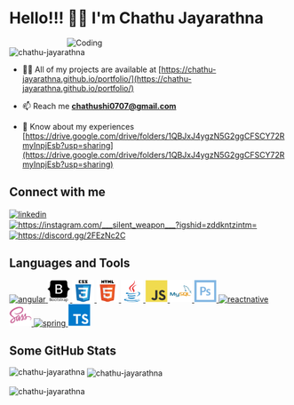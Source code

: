 # Hello!!! 👩‍👋 I'm Chathu Jayarathna

<img align="right" alt="Coding" width="400" src="https://camo.githubusercontent.com/6f5e3ead776bc722fbfc3da2c8b1454a7a5f27a07b34c0ced075f90a6c25a3be/68747470733a2f2f6d69726f2e6d656469756d2e636f6d2f6d61782f313630302f302a4b32574c4d5445784c79696461374f522e676966">


<p align="left"> <img src="https://komarev.com/ghpvc/?username=chathu-jayarathna&label=Profile%20views&color=0e75b6&style=flat" alt="chathu-jayarathna" /> </p>

- 👨‍💻 All of my projects are available at [https://chathu-jayarathna.github.io/portfolio/](https://chathu-jayarathna.github.io/portfolio/)

- 📫 Reach me **chathushi0707@gmail.com**

- 📄 Know about my experiences [https://drive.google.com/drive/folders/1QBJxJ4ygzN5G2ggCFSCY72RmyInpjEsb?usp=sharing](https://drive.google.com/drive/folders/1QBJxJ4ygzN5G2ggCFSCY72RmyInpjEsb?usp=sharing)

## Connect with me

<p align="left">
<a href="https://www.linkedin.com/in/chathushi-jayarathna-578098234"><img align="center" src="https://raw.githubusercontent.com/rahuldkjain/github-profile-readme-generator/master/src/images/icons/Social/linked-in-alt.svg" width="30" height="30" alt="linkedin"></a>
<a href="https://instagram.com/___silent_weapon___?igshid=ZDdkNTZiNTM=" target="blank"><img align="center" src="https://raw.githubusercontent.com/rahuldkjain/github-profile-readme-generator/master/src/images/icons/Social/instagram.svg" alt="https://instagram.com/___silent_weapon___?igshid=zddkntzintm=" height="30" width="30" /></a>
<a href="https://discord.gg/https://discord.gg/2FEzNc2C" target="blank"><img align="center" src="https://raw.githubusercontent.com/rahuldkjain/github-profile-readme-generator/master/src/images/icons/Social/discord.svg" alt="https://discord.gg/2FEzNc2C" height="30" width="40" /></a>


## Languages and Tools
<p align="left"> <a href="https://angular.io" target="_blank" rel="noreferrer"> <img src="https://angular.io/assets/images/logos/angular/angular.svg" alt="angular" width="40" height="40"/> </a> <a href="https://getbootstrap.com" target="_blank" rel="noreferrer"> <img src="https://raw.githubusercontent.com/devicons/devicon/master/icons/bootstrap/bootstrap-plain-wordmark.svg" alt="bootstrap" width="40" height="40"/> </a> <a href="https://www.w3schools.com/css/" target="_blank" rel="noreferrer"> <img src="https://raw.githubusercontent.com/devicons/devicon/master/icons/css3/css3-original-wordmark.svg" alt="css3" width="40" height="40"/> </a> <a href="https://www.w3.org/html/" target="_blank" rel="noreferrer"> <img src="https://raw.githubusercontent.com/devicons/devicon/master/icons/html5/html5-original-wordmark.svg" alt="html5" width="40" height="40"/> </a> <a href="https://www.java.com" target="_blank" rel="noreferrer"> <img src="https://raw.githubusercontent.com/devicons/devicon/master/icons/java/java-original.svg" alt="java" width="40" height="40"/> </a> <a href="https://developer.mozilla.org/en-US/docs/Web/JavaScript" target="_blank" rel="noreferrer"> <img src="https://raw.githubusercontent.com/devicons/devicon/master/icons/javascript/javascript-original.svg" alt="javascript" width="40" height="40"/> </a> <a href="https://www.mysql.com/" target="_blank" rel="noreferrer"> <img src="https://raw.githubusercontent.com/devicons/devicon/master/icons/mysql/mysql-original-wordmark.svg" alt="mysql" width="40" height="40"/> </a> <a href="https://www.photoshop.com/en" target="_blank" rel="noreferrer"> <img src="https://raw.githubusercontent.com/devicons/devicon/master/icons/photoshop/photoshop-line.svg" alt="photoshop" width="40" height="40"/> </a> <a href="https://reactnative.dev/" target="_blank" rel="noreferrer"> <img src="https://reactnative.dev/img/header_logo.svg" alt="reactnative" width="40" height="40"/> </a> <a href="https://sass-lang.com" target="_blank" rel="noreferrer"> <img src="https://raw.githubusercontent.com/devicons/devicon/master/icons/sass/sass-original.svg" alt="sass" width="40" height="40"/> </a> <a href="https://spring.io/" target="_blank" rel="noreferrer"> <img src="https://www.vectorlogo.zone/logos/springio/springio-icon.svg" alt="spring" width="40" height="40"/> </a> <a href="https://www.typescriptlang.org/" target="_blank" rel="noreferrer"> <img src="https://raw.githubusercontent.com/devicons/devicon/master/icons/typescript/typescript-original.svg" alt="typescript" width="40" height="40"/> </a></p>

## Some GitHub Stats
<p><img align="left" src="https://github-readme-stats.vercel.app/api/top-langs?username=chathu-jayarathna&show_icons=true&locale=en&layout=compact" alt="chathu-jayarathna" /></p>

<p>&nbsp;<img align="center" src="https://github-readme-stats.vercel.app/api?username=chathu-jayarathna&show_icons=true&locale=en" alt="chathu-jayarathna" /></p>

<p><img align="center" src="https://github-readme-streak-stats.herokuapp.com/?user=chathu-jayarathna&" alt="chathu-jayarathna" /></p>


